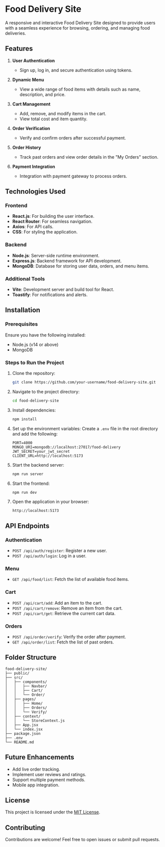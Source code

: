 # Food Delivery Site

A responsive and interactive Food Delivery Site designed to provide users with a seamless experience for browsing, ordering, and managing food deliveries.

## Features

1. **User Authentication**
   - Sign up, log in, and secure authentication using tokens.

2. **Dynamic Menu**
   - View a wide range of food items with details such as name, description, and price.

3. **Cart Management**
   - Add, remove, and modify items in the cart.
   - View total cost and item quantity.

4. **Order Verification**
   - Verify and confirm orders after successful payment.

5. **Order History**
   - Track past orders and view order details in the "My Orders" section.

6. **Payment Integration**
   - Integration with payment gateway to process orders.

## Technologies Used

### Frontend
- **React.js**: For building the user interface.
- **React Router**: For seamless navigation.
- **Axios**: For API calls.
- **CSS**: For styling the application.

### Backend
- **Node.js**: Server-side runtime environment.
- **Express.js**: Backend framework for API development.
- **MongoDB**: Database for storing user data, orders, and menu items.

### Additional Tools
- **Vite**: Development server and build tool for React.
- **Toastify**: For notifications and alerts.

## Installation

### Prerequisites
Ensure you have the following installed:
- Node.js (v14 or above)
- MongoDB

### Steps to Run the Project

1. Clone the repository:
   ```bash
   git clone https://github.com/your-username/food-delivery-site.git
   ```

2. Navigate to the project directory:
   ```bash
   cd food-delivery-site
   ```

3. Install dependencies:
   ```bash
   npm install
   ```

4. Set up the environment variables:
   Create a `.env` file in the root directory and add the following:
   ```env
   PORT=4000
   MONGO_URI=mongodb://localhost:27017/food-delivery
   JWT_SECRET=your_jwt_secret
   CLIENT_URL=http://localhost:5173
   ```

5. Start the backend server:
   ```bash
   npm run server
   ```

6. Start the frontend:
   ```bash
   npm run dev
   ```

7. Open the application in your browser:
   ```
   http://localhost:5173
   ```

## API Endpoints

### Authentication
- `POST /api/auth/register`: Register a new user.
- `POST /api/auth/login`: Log in a user.

### Menu
- `GET /api/food/list`: Fetch the list of available food items.

### Cart
- `POST /api/cart/add`: Add an item to the cart.
- `POST /api/cart/remove`: Remove an item from the cart.
- `POST /api/cart/get`: Retrieve the current cart data.

### Orders
- `POST /api/order/verify`: Verify the order after payment.
- `GET /api/order/list`: Fetch the list of past orders.

## Folder Structure
```
food-delivery-site/
├── public/
├── src/
│   ├── components/
│   │   ├── Navbar/
│   │   ├── Cart/
│   │   └── Order/
│   ├── pages/
│   │   ├── Home/
│   │   ├── Orders/
│   │   └── Verify/
│   ├── context/
│   │   └── StoreContext.js
│   ├── App.jsx
│   └── index.jsx
├── package.json
├── .env
└── README.md
```

## Future Enhancements
- Add live order tracking.
- Implement user reviews and ratings.
- Support multiple payment methods.
- Mobile app integration.

## License
This project is licensed under the [MIT License](LICENSE).

## Contributing
Contributions are welcome! Feel free to open issues or submit pull requests.

